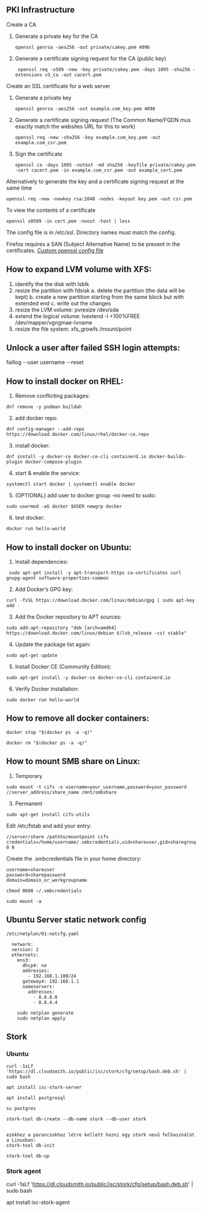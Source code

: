 ## PKI Infrastructure

Create a CA
  1. Generate a private key for the CA
     ```
     openssl genrsa -aes256 -out private/cakey.pem 4096
     ```
  2. Generate a certificate signing request for the CA (public key)
     ```
      openssl req -x509 -new -key private/cakey.pem -days 1095 -sha256 -extensions v3_ca -out cacert.pem
     ```
Create an SSL certificate for a web server
  1. Generate a private key
     ```
     openssl genrsa -aes256 -out example.com_key.pem 4096
     ```
  2. Generate a certificate signing request
    (The Common Name/FQDN mus exactly match the websites URL for this to work)
     ```
     openssl req -new -sha256 -key example.com_key.pem -out example.com_csr.pem
     ```
  2. Sign the certificate
     ```
     openssl ca -days 1095 -notext -md sha256 -keyfile private/cakey.pem -cert cacert.pem -in example.com_csr.pem -out example_cert.pem
     ```

Alternatively to generate the key and a certificate signing request at the same time
```
openssl req -new -newkey rsa:2048 -nodes -keyout key.pem -out csr.pem
```

To view the contents of a certificate
```
openssl x0509 -in cert.pem -noout -text | less
```
The config file is in /etc/ssl. Directory names must match the config.

Firefox requires a SAN (Subject Alternative Name) to be present in the certificates.
[Custom openssl config file](custom_openssl.cnf)
     
## How to expand LVM volume with XFS:

  1. identify the the disk with lsblk
  2. resize the partition with fdsisk
      a. delete the partition (the data will be kept)
      b. create a new partition starting from the same block but with extended end
      c. write out the changes
  3. resize the LVM volume: pvresize /dev/sda
  4. extend the logical volume: lvextend -l +100%FREE /dev/mapper/vgngmae-lvname
  5. resize the file system: xfs_growfs /mount/point

## Unlock a user after failed SSH login attempts:

faillog --user username --reset

## How to install docker on RHEL:

  1. Remove conflicting packages:
  ```
  dnf remove -y podman buildah
  ```
  2. add docker repo:
  ```
  dnf config-manager --add-repo https://download.docker.com/linux/rhel/docker-ce.repo
  ```
  3. install docker:
  ```
  dnf install -y docker-ce docker-ce-cli containerd.io docker-buildx-plugin docker-compose-plugin
  ```
  4. start & enable the service:
  ```
  systemctl start docker | systemctl enable docker
  ```
  5. (OPTIONAL) add user to docker group -no need to sudo:
  ```
  sudo usermod -aG docker $USER newgrp docker
  ```
  6. test docker:
  ```
  docker run hello-world
  ```
## How to install docker on Ubuntu:

  1. Install dependencies:
 ```
  sudo apt-get install -y apt-transport-https ca-certificates curl gnupg-agent software-properties-common
 ```
  2. Add Docker’s GPG key:
  ```
  curl -fsSL https://download.docker.com/linux/debian/gpg | sudo apt-key add -
  ```
  3. Add the Docker repository to APT sources:
  ```  
  sudo add-apt-repository "deb [arch=amd64] https://download.docker.com/linux/debian $(lsb_release -cs) stable"
  ```
  4. Update the package list again:
  ```
  sudo apt-get update
  ```
  5. Install Docker CE (Community Edition):
  ```
  sudo apt-get install -y docker-ce docker-ce-cli containerd.io
  ```
  6. Verify Docker installation:
  ```
  sudo docker run hello-world
  ```
## How to remove all docker containers:
```
docker stop "$(docker ps -a -q)"
```
```
docker rm "$(docker ps -a -q)"
```
## How to mount SMB share on Linux:

  1. Temporary
  ```
  sudo mount -t cifs -o username=your_username,password=your_password //server_address/share_name /mnt/smbshare
  ```
  3. Permanent
  ```
  sudo apt-get install cifs-utils
  ```
  Edit /etc/fstab and add your entry:
  ```
  //server/share /pathto/mountpoint cifs credentials=/home/username/.smbcredentials,uid=shareuser,gid=sharegroup 0 0
  ```
  Create the .smbcredentials file in your home directory:
  ```
  username=shareuser
  password=sharepassword
  domain=domain_or_workgroupname
  ```
  ```
  chmod 0600 ~/.smbcredentials
  ```
  ```
  sudo mount -a
  ```
    


## Ubuntu Server static network config

    /etc/netplan/01-netcfg.yaml
```
  network:
  version: 2
  ethernets:
    ens3:
      dhcp4: no
      addresses:
        - 192.168.1.100/24
      gateway4: 192.168.1.1
      nameservers:
        addresses:
          - 8.8.8.8
          - 8.8.4.4
          
    sudo netplan generate
    sudo netplan apply
```

## Stork

### Ubuntu
```
curl -1sLf 'https://dl.cloudsmith.io/public/isc/stork/cfg/setup/bash.deb.sh' | sudo bash

apt install isc-stork-server

apt install postgresql

su postgres

stork-tool db-create --db-name stork --db-user stork


ezekhez a parancsokhoz létre kellett hozni egy stork nevű felhasználót a Linuxban:
stork-tool db-init

stork-tool db-up
```
### Stork agent

   curl -1sLf 'https://dl.cloudsmith.io/public/isc/stork/cfg/setup/bash.deb.sh' | sudo bash
   
   apt install isc-stork-agent
